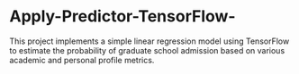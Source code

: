 # Apply-Predictor-TensorFlow-
This project implements a simple linear regression model using TensorFlow to estimate the probability of graduate school admission based on various academic and personal profile metrics.
